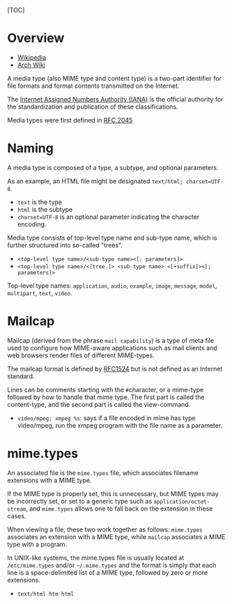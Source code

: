 [TOC]

# Overview
- [Wikipedia](https://en.wikipedia.org/wiki/Media_type)
- [Arch Wiki](https://wiki.archlinux.org/index.php/Default_applications)

A media type (also MIME type and content type) is a two-part identifier for file formats and format contents transmitted on the Internet.

The [Internet Assigned Numbers Authority (IANA)](https://en.wikipedia.org/wiki/Internet_Assigned_Numbers_Authority) is the official authority for the standardization and publication of these classifications.

Media types were first defined in [RFC 2045](https://www.ietf.org/rfc/rfc2045.txt)

# Naming
A media type is composed of a type, a subtype, and optional parameters.

As an example, an HTML file might be designated `text/html; charset=UTF-8`.
- `text` is the type
- `html` is the subtype
- `charset=UTF-8` is an optional parameter indicating the character encoding.

Media type consists of top-level type name and sub-type name, which is further structured into so-called "trees".
- `<top-level type name>/<sub-type name><[; parameters]>`
- `<top-level type name>/<[tree.]> <sub-type name> <[+suffix]><[; parameters]>`

Top-level type names: `application`, `audio`, `example`, `image`, `message`, `model`, `multipart`, `text`, `video`.

# Mailcap
Mailcap (derived from the phrase `mail capability`) is a type of meta file used to configure how MIME-aware applications such as mail clients and web browsers render files of different MIME-types.

The mailcap format is defined by [RFC1524](https://tools.ietf.org/html/rfc1524) but is not defined as an Internet standard.

Lines can be comments starting with the `#`character, or a mime-type followed by how to handle that mime type. The first part is called the content-type, and the second part is called the view-command.
- `video/mpeg; xmpeg %s`: says if a file encoded in mime has type video/mpeg, run the xmpeg program with the file name as a parameter.

# mime.types
An associated file is the `mime.types` file, which associates filename extensions with a MIME type.

If the MIME type is properly set, this is unnecessary, but MIME types may be incorrectly set, or set to a generic type such as `application/octet-stream`, and `mime.types` allows one to fall back on the extension in these cases.

When viewing a file, these two work together as follows: `mime.types` associates an extension with a MIME type, while `mailcap` associates a MIME type with a program.

In UNIX-like systems, the mime.types file is usually located at `/etc/mime.types` and/or `~/.mime.types` and the format is simply that each line is a space-delimited list of a MIME type, followed by zero or more extensions.
- `text/html htm html`
